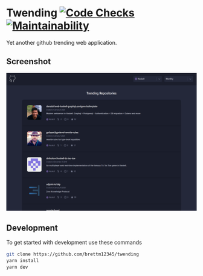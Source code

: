 # Twending [![Code Checks](https://raw.githubusercontent.com/codechecks/docs/master/images/badges/badge-default.svg?sanitize=true)](https://codechecks.io) [![Maintainability](https://api.codeclimate.com/v1/badges/072e2e327dabeef158a6/maintainability)](https://codeclimate.com/github/Brettm12345/twending/maintainability)

Yet another github trending web application.

## Screenshot

![Screenshot](public/screenshot.png)

## Development

To get started with development use these commands

```bash
git clone https://github.com/brettm12345/twending
yarn install
yarn dev
```
